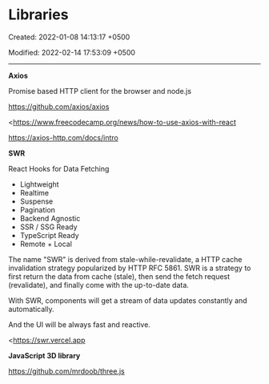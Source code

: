 # Libraries

Created: 2022-01-08 14:13:17 +0500

Modified: 2022-02-14 17:53:09 +0500

---

**Axios**

Promise based HTTP client for the browser and node.js

<https://github.com/axios/axios>

<https://www.freecodecamp.org/news/how-to-use-axios-with-react

<https://axios-http.com/docs/intro>



**SWR**

React Hooks for Data Fetching
-   Lightweight
-   Realtime
-   Suspense
-   Pagination
-   Backend Agnostic
-   SSR / SSG Ready
-   TypeScript Ready
-   Remote + Local



The name "SWR" is derived from stale-while-revalidate, a HTTP cache invalidation strategy popularized by HTTP RFC 5861. SWR is a strategy to first return the data from cache (stale), then send the fetch request (revalidate), and finally come with the up-to-date data.



With SWR, components will get a stream of data updates constantly and automatically.

And the UI will be always fast and reactive.



<https://swr.vercel.app



**JavaScript 3D library**

<https://github.com/mrdoob/three.js>

